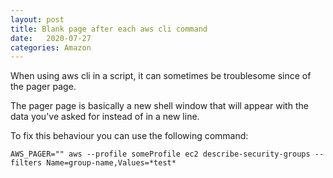 ```yaml
---
layout: post
title: Blank page after each aws cli command
date:   2020-07-27
categories: Amazon
---
```

When using aws cli in a script, it can sometimes be troublesome since of the pager page.

The pager page is basically a new shell window that will appear with the data you've asked for instead of in a new line.

To fix this behaviour you can use the following command:
```shell
AWS_PAGER="" aws --profile someProfile ec2 describe-security-groups --filters Name=group-name,Values=*test*
```
